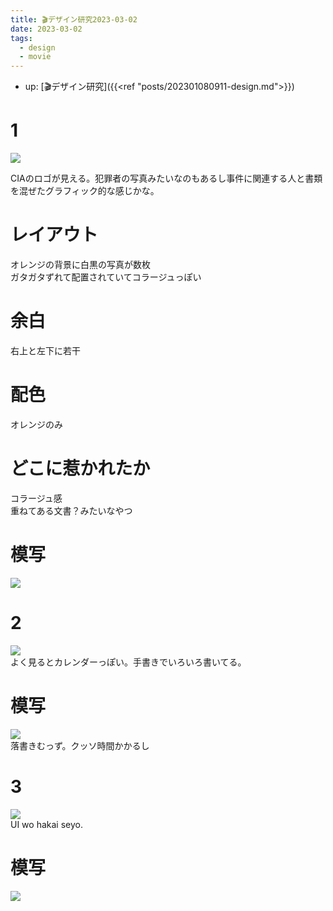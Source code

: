 ```yaml
---
title: 🎬デザイン研究2023-03-02
date: 2023-03-02
tags:
  - design
  - movie
---
```


- up: [🎬デザイン研究]({{<ref "posts/202301080911-design.md">}})

# 1
![](https://www.alinco.shop/wp-content/uploads/2023/03/54637ff6c0b9f82c45cc574f0c99b48c.jpg)  

CIAのロゴが見える。犯罪者の写真みたいなのもあるし事件に関連する人と書類を混ぜたグラフィック的な感じかな。

# レイアウト
オレンジの背景に白黒の写真が数枚  
ガタガタずれて配置されていてコラージュっぽい  

# 余白
右上と左下に若干  

# 配色
オレンジのみ  

# どこに惹かれたか
コラージュ感  
重ねてある文書？みたいなやつ  

# 模写
![](https://www.alinco.shop/wp-content/uploads/2023/03/2023-03-02-1.png)  

# 2
![](https://www.alinco.shop/wp-content/uploads/2023/03/42527e414e93468f6d72cd8e52e05d2d.jpg)  
よく見るとカレンダーっぽい。手書きでいろいろ書いてる。   

# 模写
![](https://www.alinco.shop/wp-content/uploads/2023/03/2023-03-02-2.png)  
落書きむっず。クッソ時間かかるし

# 3
![](https://www.alinco.shop/wp-content/uploads/2023/03/7424ae59f394c4ea547d2c0f85986ac5.png)  
UI wo hakai seyo.

# 模写
![](https://www.alinco.shop/wp-content/uploads/2023/03/2023-03-02-3.png)
